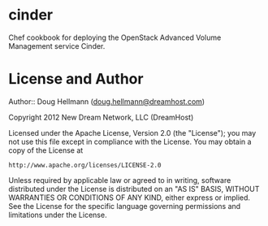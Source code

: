 cinder
======

Chef cookbook for deploying the OpenStack Advanced Volume Management service Cinder.

License and Author
==================

Author:: Doug Hellmann (<doug.hellmann@dreamhost.com>)

Copyright 2012 New Dream Network, LLC (DreamHost)

Licensed under the Apache License, Version 2.0 (the "License");
you may not use this file except in compliance with the License.
You may obtain a copy of the License at

    http://www.apache.org/licenses/LICENSE-2.0

Unless required by applicable law or agreed to in writing, software
distributed under the License is distributed on an "AS IS" BASIS,
WITHOUT WARRANTIES OR CONDITIONS OF ANY KIND, either express or implied.
See the License for the specific language governing permissions and
limitations under the License.
